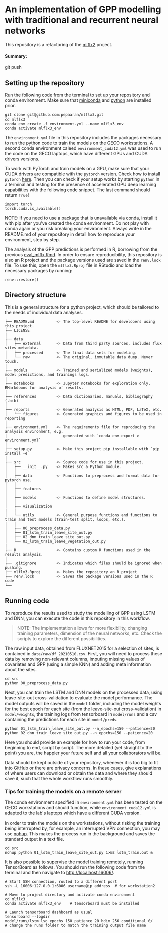 # An implementation of GPP modelling with traditional and recurrent neural networks

This repository is a refactoring of the [mlflx2](https://github.com/geco-bern/mlflx2) project.

#### Summary:

git push

## Setting up the repository

Run the following code from the terminal to set up your repository and conda environment. 
Make sure that [miniconda](https://docs.conda.io/projects/miniconda/en/latest/miniconda-install.html) 
and [python](https://wiki.python.org/moin/BeginnersGuide/Download) are installed prior. 
```
git clone git@github.com:pepaaran/mlflx3.git
cd mlflx3
conda env create -f environment.yml --name mlflx3_env
conda activate mlflx3_env
```
The `environment.yml` file in this repository includes the packages necessary to run the python code to train the models on the GECO workstations. A second conda environment caleed `environment_cuda12.yml` was used to run the code on the GECO laptops, which have different GPUs and CUDA drivers versions. 

To work with PyTorch and train models on a GPU, make sure that your CUDA drivers are compatible with 
the `pytorch` version. Check how to install `pytorch` [here](https://pytorch.org/). Then you can check
if your setup works by starting `python` in a terminal and testing for the presence of accelerated GPU
deep learning capabilities with the following code snippet. The last command should return `True`!

```
import torch
torch.cuda.is_available()
```

NOTE: If you need to use a package that is unavailable via conda, install it with pip after you've created the 
conda environment. Do not play with conda again or you risk breaking your environment. Always write in the 
README.md of your repository in detail how to reproduce your environment, step by step.

The analysis of the GPP predictions is performed in R, borrowing from the previous [eval_mlflx.Rmd](https://github.com/geco-bern/mlflx2/blob/main/src/evaluation/eval_mlflx.Rmd). In order to ensure reproducibility, this repository is also an R project and the package versions used are saved in the `renv.lock` file. To use this, open the `mlflx3.Rproj` file in RStudio and load the necessary packages by running:
```
renv::restore()
```

## Directory structure

This is a general structure for a python project, which should be tailored to the needs of 
individual data analyses.

```
├── README.md          <- The top-level README for developers using this project.
├── LICENSE
|
├── data
│   ├── external       <- Data from third party sources, includes flux sites metadata.
│   ├── processed      <- The final data sets for modeling.
│   └── raw            <- The original, immutable data dump. Never touch.
│
├── models             <- Trained and serialized models (weights), model predictions, and trainings logs.
│
├── notebooks          <- Jupyter notebooks for exploration only. RMarkdowns for analysis of results.
│
├── references         <- Data dictionaries, manuals, bibliography (.bib)
│
├── reports            <- Generated analysis as HTML, PDF, LaTeX, etc.
│   └── figures        <- Generated graphics and figures to be used in reporting
│
├── environment.yml    <- The requirements file for reproducing the analysis environment, e.g.
│                         generated with `conda env export > environment.yml`
│
├── setup.py           <- Make this project pip installable with `pip install -e`
|
├── src                <- Source code for use in this project.
│   ├── __init__.py    <- Makes src a Python module.
│   │
│   ├── data           <- Functions to preprocess and format data for pytorch use.
│   │
│   ├── features     
│   │
│   ├── models         <- Functions to define model structures.
│   │
│   ├── visualization  
|   |
│   └── utils          <- General purpose functions and functions to train and test models (train-test split, loops, etc.).
│   │
│   ├── 00_preprocess_data.py
│   ├── 01_lstm_train_leave_site_out.py
│   ├── 02_dnn_train_leave_site_out.py
│   └── 03_lstm_train_leave_vegetation_out.py
|
├── R                  <- Contains custom R functions used in the results analysis.
│
├── .gitignore         <- Indicates which files should be ignored when pushing.
├── mlflx3.Rproj       <- Makes the repository an R project
├── renv.lock          <- Saves the package versions used in the R code
└── 
```

## Running code

To reproduce the results used to study the modelling of GPP using LSTM and DNN,
you can execute the code in this repository in this workflow. 

> NOTE: The implementation allows for more flexibility, changing training parameters, dimension of the neural networks, etc. Check the scripts to explore the different possibilities.


The raw input data, obtained from FLUXNET2015 for a selection of sites, is 
contained in `data/raw/df_20210510.csv`. First, you will need to process these
data by removing non-relevant columns, imputing missing values of covariates and
GPP (using a simple KNN) and adding meta information about the sites.

```
cd src
python 00_preprocess_data.py
```

Next, you can train the LSTM and DNN models on the processed data, using leave-site-out
cross-validation to evaluate the model performance. The model
outputs will be saved in the `model` folder, including the model weights for 
the best epoch for each site (from the leave-site-out cross-validation) in 
`model/weights`, the training logs from tensorboard in `model/runs` and a csv
containing the predictions for each site in `model/preds`.

```
python 01_lstm_train_leave_site_out.py --n_epochs=150 --patience=20
python 02_dnn_train_leave_site_out.py --n_epochs=150 --patience=20
```


Here you should provide an example for how to run your code, from beginning to end, script
by script. The more detailed (yet straight to the point) you are, the happier your future self
and all your collaborators will be.

Data should be kept outside of your repository, whenever it is too big to fit into GitHub
or there are privacy concerns. In these cases, give explanations of where users can download
or obtain the data and where they should save it, such that the whole workflow runs smoothly.

### Tips for training the models on a remote server

The conda environment specified in `environment.yml` has been tested on the 
GECO workstations and should function, while `environment_cuda12.yml` is adapted
to the lab's laptops which have a different CUDA version.

In order to train the models on the workstations, without risking the training
being interrupted by, for example, an interrupted VPN connection, you may use
[nohup](). This makes the process run in the background and saves the standard
output in a text file.

```
cd src
nohup python 01_lstm_train_leave_site_out.py 1>&2 lstm_train.out &
```

It is also possible to supervise the model training remotely, running
TensorBoard as follows. You should run the following code from the terminal and
then navigate to [http://localhost:16006/](http://localhost:16006/).

```
# Start SSH connection, routed to a different port
ssh -L 16006:127.0.0.1:6006 username@ip_address  # for workstation2

# Move to project directory and activate conda environment
cd mlflx3
conda activate mlflx3_env    # tensorboard must be installed

# Launch tensorboard dashboard as usual
tensorboard --logdir model/runs/lstm_lso_epochs_150_patience_20_hdim_256_conditional_0/
# change the runs folder to match the training output file name
```


